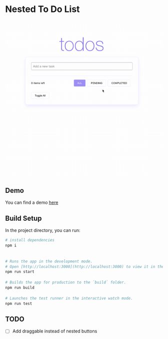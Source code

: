 # Nested To Do List

<img src="./screenShots/todolist.gif" alt="Todo List App" width=600 />

## Demo
You can find a demo [here](https://juanchaur.github.io/todolist-nested/)

## Build Setup

In the project directory, you can run:



```bash
# install dependencies
npm i


# Runs the app in the development mode.
# Open [http://localhost:3000](http://localhost:3000) to view it in the browser.
npm run start

# Builds the app for production to the `build` folder.
npm run build

# Launches the test runner in the interactive watch mode.
npm run test

```


## TODO
- [ ] Add draggable instead of nested buttons
